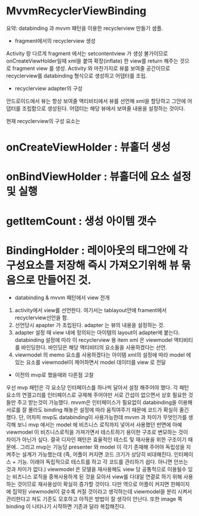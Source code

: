 # MvvmRecyclerViewBinding

요약:
databinding 과 mvvm 패턴을 이용한 recyclerview 만들기 샘플.

- fragment에서의 recyclerview 생성

 Activity 랑 다르게 fragment 에서는 setcontentview 가 생성 불가이므로 onCreateViewHolder일때 xml을 붙여
확장(inflate) 한 view를 return 해주는 것으로 fragment view 를 생성. Activity 와 마찬가지로 뷰를 보여줄
공간이므로 recyclerview를 databinding 형식으로 생성하고 어댑터를 조립.

- recyclerview adapter의 구성

 안드로이드에서 뷰는 항상 보여줄 액티비티에서 뷰를 선언해 xml을 할당하고 
그안에 어댑터를 조립함으로 생성된다. 어댑터는 해당 뷰에서 보여줄 내용을 설정하는 것이다.

현재 recyclerview의 구성 요소는 

# onCreateViewHolder :  뷰홀더 생성
# onBindViewHolder :  뷰홀더에 요소 설정 및 실행
# getItemCount : 생성 아이템 갯수
# BindingHolder : 레이아웃의 태그안에 각 구성요소를 저장해 즉시 가져오기위해 뷰 묶음으로 만들어진 것.

- databinding & mvvm 패턴에서 view 전개

1. activity에서 view를 선언한다. 여기서는 tablayout안에 frament에서 recyclerview선언을 함.
2. 선언당시 apapter 가 조립된다. adapter 는 뷰의 내용을 설정하는 것.
3. adapter 설정 때 view 내에 정의되는 아이템의 layout이 adapter에 붙는다. databinding 설정에 따라
이 recyclerview 용 item xml 은 viewmodel 액티비티를 바인딩한다. 바인딩은 해당 액티비티의 요소들을
사용하겠다는 선언.
4. viewmodel 의 memo 요소를 사용하겠다는 아이템 xml의 설정에 따라 model 에 있는 요소를 viewmodel이 제어하면서 model 데이터를 view 로 전달

- 이전의 mvp로 했을때와 다른점 고찰

 우선 mvp 패턴은 각 요소당 인터페이스를 하나씩 달아서 설정 해주어야 했다. 각 패턴 요소의 연결고리를 인터페이스로 규제해 주어야만 서로 간섭이 없으면서
상호 필요한 것들만 주고 받는것이 가능했다. mvvm은 인터페이스가 필요없이 databinding을 이용해 서로를 잘 몰라도 binding 해놓은 설정에 따라 움직여주기 때문에 코드가 확실히 줄긴 했다.
단, 어차피 mvp도 databinding이 사용가능한데 mvvm 과 차이가 무엇인가를 생각해 보니 mvp 에서는 model 에 비즈니스 로직까지 넣어서 사용했던 반면에 아예 viewmodel 이 비즈니스로직을 가져가면서 테스트하기 용이한
구조로 변모하는 것이 차이가 아닌가 싶다. 결국 디자인 패턴은 효율적인 테스트 및 재사용을 위한 구조이기 때문에.. 
그리고 mvp는 기능당 presenter 와 model 이 각기 존재해 주어야 독립성을 지켜주는 설계가 가능했는데 (즉, 어플이 커지면 코드 크기가 상당히 비대해진다. 인터페이스 + 기능. 이래야 독립적으로 테스트를 하고 각
코드를 관리하기 쉽다. 아니면 안쓰는 것과 차이가 없다.) viewmodel 은 모델을 재사용해도 view 당 공통적으로 이용될수 있는 비즈니스 로직을 중복사용하게 된 것을 모아서 view를 다대일 연결로 하기 위해 사용하는 것이므로
재사용성이 확실히 증가할 것이다. 
다만 역으로 어플이 커지면 한페이지에 집약된 viewmodel이 갈수록 커질 것이라고 생각하는데 viewmodel을 분리 시켜서 관리한다고 쳐도 기준도 모호하고 아직은 방법이 잘 생각이 안난다.
또한 image 쪽 binding 이 나타나기 시작하면 기존과 달라 복잡해진다.
